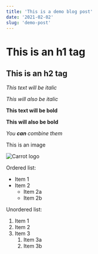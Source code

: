 ```yaml
---
title: 'This is a demo blog post'
date: '2021-02-02'
slug: 'demo-post'
---
```

# This is an h1 tag
## This is an h2 tag

*This text will be italic*

_This will also be italic_

**This text will be bold**

__This will also be bold__

_You **can** combine them_

This is an image

![Carrot logo](/blog/resources/carrot_logo.png)

Ordered list:
* Item 1
* Item 2
  * Item 2a
  * Item 2b

Unordered list:
1. Item 1
1. Item 2
1. Item 3
   1. Item 3a
   1. Item 3b

